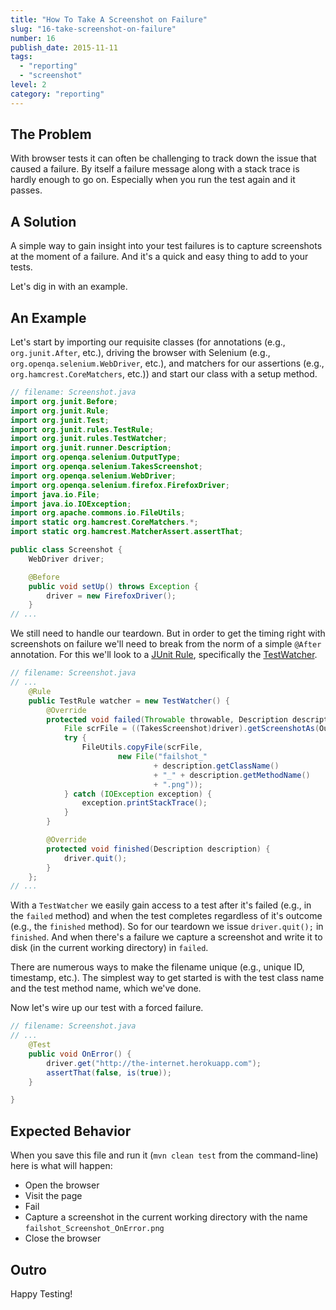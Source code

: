 ```yaml
---
title: "How To Take A Screenshot on Failure"
slug: "16-take-screenshot-on-failure"
number: 16
publish_date: 2015-11-11
tags:
  - "reporting"
  - "screenshot"
level: 2
category: "reporting"
---
```


## The Problem

With browser tests it can often be challenging to track down the issue that caused a failure. By itself a failure message along with a stack trace is hardly enough to go on. Especially when you run the test again and it passes.

## A Solution

A simple way to gain insight into your test failures is to capture screenshots at the moment of a failure. And it's a quick and easy thing to add to your tests.

Let's dig in with an example.

## An Example

Let's start by importing our requisite classes (for annotations (e.g., `org.junit.After`, etc.), driving the browser with Selenium (e.g., `org.openqa.selenium.WebDriver`, etc.), and matchers for our assertions (e.g., `org.hamcrest.CoreMatchers`, etc.)) and start our class with a setup method.

```java
// filename: Screenshot.java
import org.junit.Before;
import org.junit.Rule;
import org.junit.Test;
import org.junit.rules.TestRule;
import org.junit.rules.TestWatcher;
import org.junit.runner.Description;
import org.openqa.selenium.OutputType;
import org.openqa.selenium.TakesScreenshot;
import org.openqa.selenium.WebDriver;
import org.openqa.selenium.firefox.FirefoxDriver;
import java.io.File;
import java.io.IOException;
import org.apache.commons.io.FileUtils;
import static org.hamcrest.CoreMatchers.*;
import static org.hamcrest.MatcherAssert.assertThat;

public class Screenshot {
    WebDriver driver;

    @Before
    public void setUp() throws Exception {
        driver = new FirefoxDriver();
    }
// ...
```

We still need to handle our teardown. But in order to get the timing right with screenshots on failure we'll need to break from the norm of a simple `@After` annotation. For this we'll look to a [JUnit Rule](https://github.com/junit-team/junit/wiki/Rules), specifically the [TestWatcher](http://junit.org/apidocs/org/junit/rules/TestWatcher.html).

```java
// filename: Screenshot.java
// ...
    @Rule
    public TestRule watcher = new TestWatcher() {
        @Override
        protected void failed(Throwable throwable, Description description) {
            File scrFile = ((TakesScreenshot)driver).getScreenshotAs(OutputType.FILE);
            try {
                FileUtils.copyFile(scrFile,
                        new File("failshot_"
                                + description.getClassName()
                                + "_" + description.getMethodName()
                                + ".png"));
            } catch (IOException exception) {
                exception.printStackTrace();
            }
        }

        @Override
        protected void finished(Description description) {
            driver.quit();
        }
    };
// ...
```

With a `TestWatcher` we easily gain access to a test after it's failed (e.g., in the `failed` method) and when the test completes regardless of it's outcome (e.g., the `finished` method). So for our teardown we issue `driver.quit();` in `finished`. And when there's a failure we capture a screenshot and write it to disk (in the current working directory) in `failed`.

There are numerous ways to make the filename unique (e.g., unique ID, timestamp, etc.). The simplest way to get started is with the test class name and the test method name, which we've done.

Now let's wire up our test with a forced failure.

```java
// filename: Screenshot.java
// ...
    @Test
    public void OnError() {
        driver.get("http://the-internet.herokuapp.com");
        assertThat(false, is(true));
    }

}
```

## Expected Behavior

When you save this file and run it (`mvn clean test` from the command-line) here is what will happen:

+ Open the browser
+ Visit the page
+ Fail
+ Capture a screenshot in the current working directory with the name `failshot_Screenshot_OnError.png`
+ Close the browser

## Outro

Happy Testing!
